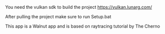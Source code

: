 You need the vulkan sdk to build the project
https://vulkan.lunarg.com/

After pulling the project make sure to run Setup.bat

This app is a Walnut app and is based on raytracing tutorial by The Cherno